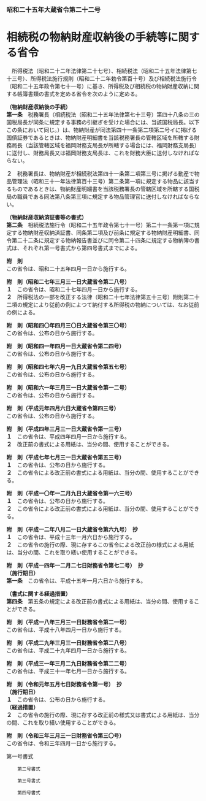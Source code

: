 ### 昭和二十五年大蔵省令第二十二号  
# 相続税の物納財産収納後の手続等に関する省令  
　所得税法（昭和二十二年法律第二十七号）、相続税法（昭和二十五年法律第七十三号）、所得税法施行規則（昭和二十二年勅令第百十号）及び相続税法施行令（昭和二十五年政令第七十一号）に基き、所得税及び相続税の物納財産収納に関する帳簿書類の書式を定める省令を次のように定める。  
  
**（物納財産収納後の手続）**  
**第一条**　税務署長（相続税法（昭和二十五年法律第七十三号）第四十八条の三の国税局長が同条に規定する事務の引継ぎを受けた場合には、当該国税局長。以下この条において同じ。）は、物納財産が同法第四十一条第二項第二号イに掲げる国債証券であるときは、物納財産明細書を当該税務署長の管轄区域を所轄する財務局長（当該管轄区域を福岡財務支局長が所轄する場合には、福岡財務支局長）に送付し、財務局長又は福岡財務支局長は、これを財務大臣に送付しなければならない。  
  
**２**　税務署長は、物納財産が相続税法第四十一条第二項第三号に掲げる動産で物品管理法（昭和三十一年法律第百十三号）第二条第一項に規定する物品に該当するものであるときは、物納財産明細書を当該税務署長の管轄区域を所轄する国税局の職員である同法第八条第三項に規定する物品管理官に送付しなければならない。  
  
**（物納財産収納済証書等の書式）**  
**第二条**　相続税法施行令（昭和二十五年政令第七十一号）第二十一条第一項に規定する物納財産収納済証書、同条第二項及び前条に規定する物納財産明細書、同令第二十二条に規定する物納報告書並びに同令第二十四条に規定する物納簿の書式は、それぞれ第一号書式から第四号書式までによる。  
  
**附　則**  
この省令は、昭和二十五年四月一日から施行する。  
  
**附　則（昭和二七年三月三一日大蔵省令第二八号）**  
**１**　この省令は、昭和二十七年四月一日から施行する。  
**２**　所得税法の一部を改正する法律（昭和二十七年法律第五十三号）附則第二十二項の規定により従前の例によつて納付する所得税の物納については、なお従前の例による。  
  
**附　則（昭和四〇年四月三〇日大蔵省令第三〇号）**  
この省令は、公布の日から施行する。  
  
**附　則（昭和四一年四月一日大蔵省令第二四号）**  
この省令は、公布の日から施行する。  
  
**附　則（昭和四七年六月一九日大蔵省令第五七号）**  
この省令は、公布の日から施行する。  
  
**附　則（昭和六一年三月三一日大蔵省令第一二号）**  
この省令は、公布の日から施行する。  
  
**附　則（平成元年四月六日大蔵省令第四三号）**  
この省令は、公布の日から施行する。  
  
**附　則（平成四年三月三一日大蔵省令第一三号）**  
**１**　この省令は、平成四年四月一日から施行する。  
**２**　改正前の書式による用紙は、当分の間、使用することができる。  
  
**附　則（平成七年七月三一日大蔵省令第五三号）**  
**１**　この省令は、公布の日から施行する。  
**２**　この省令による改正前の書式による用紙は、当分の間、使用することができる。  
  
**附　則（平成一〇年一二月九日大蔵省令第一六三号）**  
**１**　この省令は、公布の日から施行する。  
**２**　この省令による改正前の書式による用紙は、当分の間、使用することができる。  
  
**附　則（平成一二年八月二一日大蔵省令第六九号）　抄**  
**１**　この省令は、平成十三年一月六日から施行する。  
**２**　この省令の施行の際、現に存するこの省令による改正前の様式による用紙は、当分の間、これを取り繕い使用することができる。  
  
**附　則（平成一四年一二月二七日財務省令第七二号）　抄**  
**（施行期日）**  
**第一条**　この省令は、平成十五年一月六日から施行する。  
  
**（書式に関する経過措置）**  
**第四条**　第五条の規定による改正前の書式による用紙は、当分の間、使用することができる。  
  
**附　則（平成一八年三月三一日財務省令第二一号）**  
この省令は、平成十八年四月一日から施行する。  
  
**附　則（平成二九年三月三一日財務省令第二八号）**  
この省令は、平成二十九年四月一日から施行する。  
  
**附　則（平成三一年三月二九日財務省令第二二号）**  
この省令は、平成三十一年七月一日から施行する。  
  
**附　則（令和元年五月七日財務省令第一号）　抄**  
**（施行期日）**  
**１**　この省令は、公布の日から施行する。  
**（経過措置）**  
**２**　この省令の施行の際、現に存する改正前の様式又は書式による用紙は、当分の間、これを取り繕い使用することができる。  
  
**附　則（令和三年三月三一日財務省令第三〇号）**  
この省令は、令和三年四月一日から施行する。  
  
第一号書式
          
        第二号書式
          
        第三号書式
          
        第四号書式
          
        